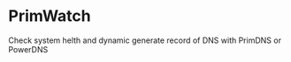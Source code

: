 PrimWatch
=========

Check system helth and dynamic generate record of DNS with PrimDNS or PowerDNS

